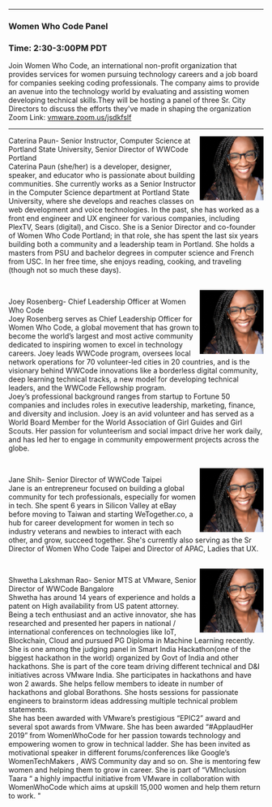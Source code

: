 <style>
  .wrapper {margin-top:75px;}
  header {top:20px!important;
  .session-wrapper{border:1px solid #36373b; border-radius:5px; padding:20px; background-color:##D3D3D3;}
  
</style>
<hr/>

### **Women Who Code Panel**
### **Time: 2:30-3:00PM PDT**
<div class="session-wrapper">
Join Women Who Code, an international non-profit organization that provides services for women pursuing technology careers and a job board for companies seeking coding professionals. The company aims to provide an avenue into the technology world by evaluating and assisting women developing technical skills.They will be hosting a panel of three Sr. City Directors to discuss the efforts they've made in shaping the organization 
<br>
Zoom Link: <a href="vmware.zoom.us/jsdkfslf">vmware.zoom.us/jsdkfslf</a>
</div>


<hr/>
<img src="briana_augenreich.jpeg" alt="Caterina Paun" width="25%" align="right">
    
<p>Caterina Paun- Senior Instructor, Computer Science at Portland State University, Senior Director of WWCode Portland <br>
Caterina Paun (she/her) is a developer, designer, speaker, and educator who is passionate about building communities. She currently works as a Senior Instructor in the Computer Science department at Portland State University, where she develops and reaches classes on web development and voice technologies. In the past, she has worked as a front end engineer and UX engineer for various companies, including PlexTV, Sears (digital), and Cisco. She is a Senior Director and co-founder of Women Who Code Portland; in that role, she has spent the last six years building both a community and a leadership team in Portland. She holds a masters from PSU and bachelor degrees in computer science and French from USC. In her free time, she enjoys reading, cooking, and traveling (though not so much these days).
</p>
<br>

<img src="briana_augenreich.jpeg" alt="Joey Rosenberg" width="25%" align="right">
    
<p>Joey Rosenberg- Chief Leadership Officer at Women Who Code <br>
Joey Rosenberg serves as Chief Leadership Officer for Women Who Code, a global movement that has grown to become the world’s largest and most active community dedicated to inspiring women to excel in technology careers. Joey leads WWCode program, oversees local network operations for 70 volunteer-led cities in 20 countries, and is the visionary behind WWCode innovations like a borderless digital community, deep learning technical tracks, a new model for developing technical leaders, and the WWCode Fellowship program. <br> Joey’s professional background ranges from startup to Fortune 50 companies and includes roles in executive leadership, marketing, finance, and diversity and inclusion. Joey is an avid volunteer and has served as a World Board Member for the World Association of Girl Guides and Girl Scouts. Her passion for volunteerism and social impact drive her work daily, and has led her to engage in community empowerment projects across the globe.
</p>
<br>

<img src="briana_augenreich.jpeg" alt="Jane Shih" width="25%" align="right">
    
<p>Jane Shih- Senior Director of WWCode Taipei<br>
Jane is an entrepreneur focused on building a global community for tech professionals, especially for women in tech. She spent 6 years in Silicon Valley at eBay before moving to Taiwan and starting WeTogether.co, a hub for career development for women in tech so industry veterans and newbies to interact with each other, and grow, succeed together. She's currently also serving as the Sr Director of Women Who Code Taipei and Director of APAC, Ladies that UX. 
</p>
<br>

<img src="briana_augenreich.jpeg" alt="Shwetha Lakshman Rao" width="25%" align="right">
    
<p>Shwetha Lakshman Rao- Senior MTS at VMware, Senior Director of WWCode Bangalore<br>
Shwetha has around 14 years of experience and holds a patent on High availability from US patent attorney. Being a tech enthusiast and an active innovator, she has researched and presented her papers in national / international conferences on technologies like IoT, Blockchain, Cloud and pursued PG Diploma in Machine Learning recently. She is one among the judging panel in Smart India Hackathon(one of the biggest hackathon in the world) organized by Govt of India and other hackathons. She is part of the core team driving different technical and D&I initiatives across VMware India. She participates in hackathons and have won 2 awards. She helps fellow members to ideate in number of hackathons and global Borathons. She hosts sessions for passionate engineers to brainstorm ideas addressing multiple technical problem statements.<br>
She has been awarded with VMware’s prestigious “EPIC2” award and several spot awards from VMware. She has been awarded “#ApplaudHer 2019” from WomenWhoCode for her passion towards technology and empowering women to grow in technical ladder. She has been invited as motivational speaker in different forums/conferences like Google’s WomenTechMakers , AWS Community day and so on. She is mentoring few women and helping them to grow in career. She is part of “VMInclusion Taara “ a highly impactful initiative from VMware in collaboration with WomenWhoCode which aims at upskill 15,000 women and help them return to work. "
</p>
<br>


